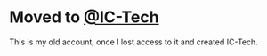 # Moved to [@IC-Tech](https://github.com/IC-Tech)
This is my old account, once I lost access to it and created IC-Tech.
